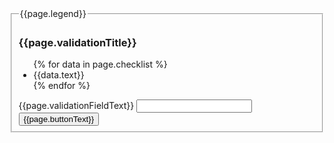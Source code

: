 
<form class="usa-form">
  <fieldset class="usa-fieldset">
    <legend class="usa-legend usa-legend--large">{{page.legend}}</legend>
    <div class="usa-alert usa-alert--info usa-alert--validation">
      <div class="usa-alert__body">
        <h3 class="usa-alert__heading">{{page.validationTitle}}</h3>
        <ul class="usa-checklist" id="validate-code">
        {% for data in page.checklist %}
          <li
            class="usa-checklist__item 
            {% if data.checked == true %}
              usa-checklist__item--checked
            {% endif %}"
            data-validator="{{data.validator | downcase | replace: ' ', '' }}"
          >
            {{data.text}}
          </li>
          {% endfor %}
        </ul>
      </div>
    </div>
    <label class="usa-label" for="code">{{page.validationFieldText}}</label>
    <input
      class="usa-input"
      id="code"
      name="code"
      aria-describedby="validate-code"
      data-validate-uppercase="[A-Z]"
      data-validate-numerical="\d"
      data-validation-element="#validate-code"
    />
    <input class="usa-button" type="submit" value="{{page.buttonText}}" />
  </fieldset>
</form>
